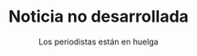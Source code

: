 ---
layout: ../../../layouts/LayoutMD.astro
title: Noticia no desarrollada
subtitle: Los periodistas están en huelga
topic: Sociales
description: No tiene nada, hay que sentarse a escribir
image: https://placehold.co/350x350
---